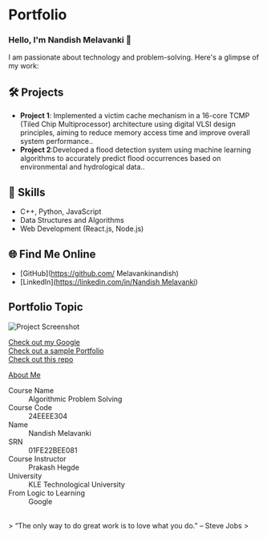 
# Portfolio

### Hello, I'm Nandish Melavanki 👋

I am passionate about technology and problem-solving. Here's a glimpse of my work:

## 🛠️ Projects
- **Project 1**: Implemented a victim cache mechanism in a 16-core TCMP (Tiled Chip Multiprocessor) architecture using digital VLSI design principles, aiming to reduce memory access time and improve overall system performance..
- **Project 2**:Developed a flood detection system using machine learning algorithms to accurately predict flood occurrences based on environmental and hydrological data..

## 🚀 Skills
- C++, Python, JavaScript
- Data Structures and Algorithms
- Web Development (React.js, Node.js)

## 🌐 Find Me Online
- [GitHub](https://github.com/ Melavankinandish)
- [LinkedIn][(https://linkedin.com/in/Nandish Melavanki](https://www.linkedin.com/in/nandish-melavanki-645744307/))

## Portfolio Topic

![Project Screenshot](assets/image.jpg)

[Check out my Google](https://www.google.com/)<br>
[Check out a sample Portfolio](https://jiyapalrecha35.github.io/Google.github.io/)<br>
[Check out this repo](https://github.com/hiteshchoudhary/apihub)<br>


[About Me](about.md)

<dl>
<dt>Course Name</dt>
<dd>Algorithmic Problem Solving</dd>
<dt>Course Code</dt>
<dd>24EEEE304</dd>
<dt>Name</dt>
<dd>Nandish Melavanki</dd>
<dt>SRN</dt>
<dd>01FE22BEE081</dd>
<dt>Course Instructor</dt>
<dd>Prakash Hegde</dd>
<dt>University</dt>
<dd>KLE Technological University</dd>
<dt>From Logic to Learning</dt>
<dd>Google</dd>
</dl>

<br> 
> “The only way to do great work is to love what you do.” – Steve Jobs
>
